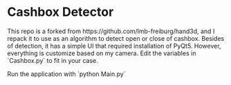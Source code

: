 # Cashbox Detector

<p> This repo is a forked from https://github.com/lmb-freiburg/hand3d, and I repack it to use as an algorithm to detect open or close of cashbox. Besides of detection, it has a simple UI that required installation of PyQt5. However, everything is customize based on my camera. Edit the variables in `Cashbox.py` to fit in your case.</p>

<p> Run the application with `python Main.py` </p>
